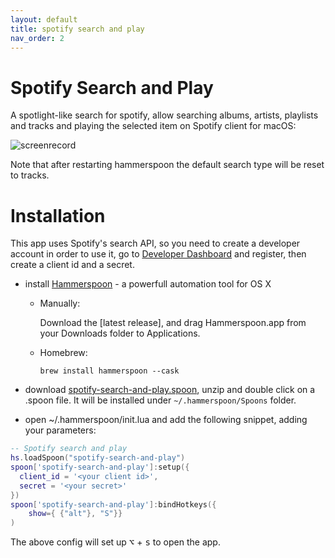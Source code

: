 ```yaml
---
layout: default
title: spotify search and play
nav_order: 2
---
```

# Spotify Search and Play

A spotlight-like search for spotify, allow searching albums, artists, playlists and tracks and playing the selected item on Spotify client for macOS:

<img alt="screenrecord" src="https://github.com/fork-my-spoons/spotify-search-and-play.spoon/blob/main/screenshots/screenrecord.gif">

Note that after restarting hammerspoon the default search type will be reset to tracks.

# Installation

This app uses Spotify's search API, so you need to create a developer account in order to use it, go to [Developer Dashboard](https://developer.spotify.com/dashboard/) and register, then create a client id and a secret.

 - install [Hammerspoon](http://www.hammerspoon.org/) - a powerfull automation tool for OS X
   - Manually:

      Download the [latest release], and drag Hammerspoon.app from your Downloads folder to Applications.
   - Homebrew:

      ```brew install hammerspoon --cask```

 - download [spotify-search-and-play.spoon](https://github.com/fork-my-spoons/spotify-search-and-play.spoon/releases/latest/download/spotify-search-and-play.spoon.zip), unzip and double click on a .spoon file. It will be installed under `~/.hammerspoon/Spoons` folder.
 
 - open ~/.hammerspoon/init.lua and add the following snippet, adding your parameters:

```lua
-- Spotify search and play
hs.loadSpoon("spotify-search-and-play")
spoon['spotify-search-and-play']:setup({
  client_id = '<your client id>',
  secret = '<your secret>'
})
spoon['spotify-search-and-play']:bindHotkeys({
    show={ {"alt"}, "S"}}
)
```

The above config will set up <kbd>⌥</kbd> + <kbd>s</kbd> to open the app. 
